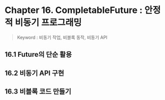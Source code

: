 # Chapter 16. CompletableFuture : 안정적 비동기 프로그래밍
> Keyword : 비동기 작업, 비블록 동작, 비동기 API

## 16.1  Future의 단순 활용
## 16.2 비동기 API 구현
## 16.3 비블록 코드 만들기

